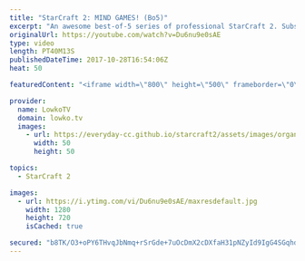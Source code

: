 ```yaml
---
title: "StarCraft 2: MIND GAMES! (Bo5)"
excerpt: "An awesome best-of-5 series of professional StarCraft 2. Subscribe for more videos: http://lowko.tv/youtube Professional best-of-7: https://goo.gl/cLp2ev  Bly versus Harstem in a fun series of high level StarCraft 2. In these matches, both players continously change up their build orders and try to outsmart"
originalUrl: https://youtube.com/watch?v=Du6nu9e0sAE
type: video
length: PT40M13S
publishedDateTime: 2017-10-28T16:54:06Z
heat: 50

featuredContent: "<iframe width=\"800\" height=\"500\" frameborder=\"0\" src=\"https://www.youtube.com/embed/Du6nu9e0sAE\" allow=\"accelerometer; autoplay; encrypted-media; gyroscope; picture-in-picture\" allowfullscreen></iframe>"

provider:
  name: LowkoTV
  domain: lowko.tv
  images:
    - url: https://everyday-cc.github.io/starcraft2/assets/images/organizations/lowko.tv-50x50.jpg
      width: 50
      height: 50

topics:
  - StarCraft 2

images:
  - url: https://i.ytimg.com/vi/Du6nu9e0sAE/maxresdefault.jpg
    width: 1280
    height: 720
    isCached: true

secured: "b8TK/O3+oPY6THvqJbNmq+rSrGde+7uOcDmX2cDXfaH31pNZyId9IgG4SGqhdtFkCUKRWKQLeW7UmD0miGHF6LbC4a9Xuj8wEC0xKZ2mJKpVQ37wnz3HCnxWBsE5pZvjwbVGL17s2ukxKo6+gkWQsi4hnLd/UJJJ11+sduZ90AZEgIzAZeNnxg3JN5e5KkoM7tiMglJws3EhqKULbSOLtjuW6PBRiN3CtXh1Afnqh79dcloiJZMFQcR/Ym3npHjiHFwYtMDsogjWFEoT4Fh3Ina+YL6IBAKAwseaeokNplree+5ZpgT/DjqRVHkDleYyUXbZor8pAappKazAjvjryfDEQXDeMXD2StMkv2GgDcOHBCOnrYuU9+Qz0LaZseLbtKxk5gQQWiQsuvR8ucmZYS9x29j4on+EGJVSxk5E3Kk=;0SyAn/L9Z/m1rkSgi1o4sw=="
---
```


